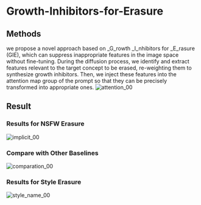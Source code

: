 # Growth-Inhibitors-for-Erasure

## Methods
we propose a novel approach based on _G_rowth _I_nhibitors for _E_rasure (GIE), which can suppress inappropriate features in the image space without fine-tuning. During the diffusion process, we identify and extract features relevant to the target concept to be erased, re-weighting them to synthesize growth inhibitors. Then, we inject these features into the attention map group of the prompt so that they can be precisely transformed into appropriate ones.
![attention_00](https://github.com/user-attachments/assets/16a46d50-62cf-4bef-88e6-b7a478bb15c5)

## Result

### Results for NSFW Erasure
![implicit_00](https://github.com/user-attachments/assets/583b9999-7f9a-403a-8bad-42dcd4669e72)

### Compare with Other Baselines
![comparation_00](https://github.com/user-attachments/assets/5e08ddcb-ce0a-4908-8322-8e270fe85b75)

### Results for Style Erasure
![style_name_00](https://github.com/user-attachments/assets/9f924552-6797-4a40-98f3-50ccd840bed4)

